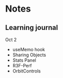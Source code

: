 # Notes

## Learning journal

Oct 2
- useMemo hook
- Sharing Objects
- Stats Panel
- R3F-Perf
- OrbitControls